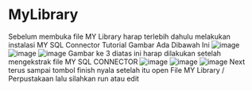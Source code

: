 # MyLibrary
 Sebelum membuka file MY Library harap terlebih dahulu melakukan instalasi MY SQL Connector 
 Tutorial Gambar Ada Dibawah Ini 
 ![image](https://user-images.githubusercontent.com/114543984/212811570-1824c357-7e84-4c31-87c4-088841ca866b.png)
![image](https://user-images.githubusercontent.com/114543984/212811635-3375509a-2052-46ae-83ef-3028f18cde10.png)
![image](https://user-images.githubusercontent.com/114543984/212811710-c0ce5bf4-ac9e-4891-b8cf-542045c4d8bb.png)
Gambar ke 3 diatas ini harap dilakukan setelah mengekstrak file MY SQL CONNECTOR
![image](https://user-images.githubusercontent.com/114543984/212811828-ba74833a-0855-4e6d-b4f5-e29f95eac1eb.png)
![image](https://user-images.githubusercontent.com/114543984/212811862-a17e367d-d113-4a19-8813-d92c21febcd4.png)
![image](https://user-images.githubusercontent.com/114543984/212811919-d69b2f74-64aa-4da5-a948-3a482ceaef06.png)
Next terus sampai tombol finish nyala 
setelah itu open File MY Library / Perpustakaan lalu silahkan run atau edit 
